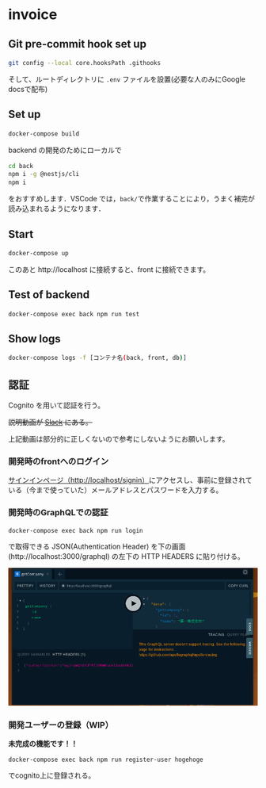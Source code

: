 # invoice

## Git pre-commit hook set up

```bash
git config --local core.hooksPath .githooks
```

そして、ルートディレクトリに `.env` ファイルを設置(必要な人のみにGoogle docsで配布)

## Set up

```bash
docker-compose build
```

backend の開発のためにローカルで

```bash
cd back
npm i -g @nestjs/cli
npm i
```

をおすすめします．VSCode では，`back/`で作業することにより，うまく補完が読み込まれるようになります．

## Start

```bash
docker-compose up
```

このあと http://localhost に接続すると、front に接続できます。

## Test of backend

```bash
docker-compose exec back npm run test
```

## Show logs

```bash
docker-compose logs -f [コンテナ名(back, front, db)]
```

## 認証

Cognito を用いて認証を行う。

~~説明動画が [Slack](https://akaricore.slack.com/archives/C0324EMF610/p1648888825748559) にある。~~

上記動画は部分的に正しくないので参考にしないようにお願いします。

<!-- ### 認証の準備(DBに入ってない場合。ここは seed.yml への記入にしたい)

- Cognito の認証を一度削除する

- admin (http://localhost:3080/) に akariinc.co.jp の google アカウントでログインし、UnconfirmedUserを登録する。

- front のユーザー登録からメールアドレス(**氏名とふりがなを必ずつけること**) を入力し、ユーザー登録。メールアドレスの検証コードの入力まで行う。 -->

### 開発時のfrontへのログイン

[サインインページ（http://localhost/signin）](http://localhost/signin)にアクセスし、事前に登録されている（今まで使っていた）メールアドレスとパスワードを入力する。

### 開発時のGraphQLでの認証

```
docker-compose exec back npm run login
```

で取得できる JSON(Authentication Header) を下の画面 (http://localhost:3000/graphql) の左下の HTTP HEADERS に貼り付ける。

![picture 1](docs/images/backend_dev_gql.png)  

### 開発ユーザーの登録（WIP）

**未完成の機能です！！**

```
docker-compose exec back npm run register-user hogehoge
```

でcognito上に登録される。
